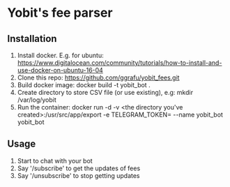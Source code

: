 # Yobit's fee parser

## Installation

1. Install docker. E.g. for ubuntu: https://www.digitalocean.com/community/tutorials/how-to-install-and-use-docker-on-ubuntu-16-04
2. Clone this repo: https://github.com/ggrafu/yobit_fees.git
3. Build docker image: 
  docker build -t yobit_bot .
4. Create directory to store CSV file (or use existing), e.g:
  mkdir /var/log/yobit
5. Run the container:
  docker run -d -v <the directory you've created>:/usr/src/app/export -e TELEGRAM_TOKEN=<token> --name yobit_bot yobit_bot
  
 ## Usage
 
 1. Start to chat with your bot
 2. Say '/subscribe' to get the updates of fees
 3. Say '/unsubscribe' to stop getting updates
